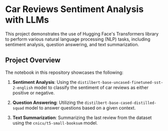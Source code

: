 # Car Reviews Sentiment Analysis with LLMs

This project demonstrates the use of Hugging Face's Transformers library to perform various natural language processing (NLP) tasks, including sentiment analysis, question answering, and text summarization.

## Project Overview

The notebook in this repository showcases the following:

1. **Sentiment Analysis**: Using the `distilbert-base-uncased-finetuned-sst-2-english` model to classify the sentiment of car reviews as either positive or negative.

2. **Question Answering**: Utilizing the `distilbert-base-cased-distilled-squad` model to answer questions based on a given context.

3. **Text Summarization**: Summarizing the last review from the dataset using the `cnicu/t5-small-booksum` model.